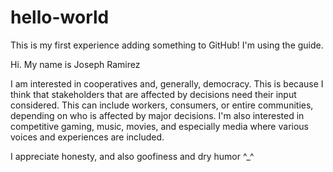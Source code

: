 # hello-world
This is my first experience adding something to GitHub! I'm using the guide.

Hi. My name is Joseph Ramirez

I am interested in cooperatives and, generally, democracy. This is because I think that stakeholders 
that are affected by decisions need their input considered. This can include workers, consumers, or 
entire communities, depending on who is affected by major decisions. I'm also interested in competitive 
gaming, music, movies, and especially media where various voices and experiences are included.

I appreciate honesty, and also goofiness and dry humor  ^_^
